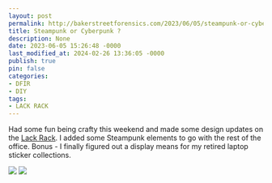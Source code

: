 ```yaml
---
layout: post
permalink: http://bakerstreetforensics.com/2023/06/05/steampunk-or-cyberpunk/
title: Steampunk or Cyberpunk ?
description: None
date: 2023-06-05 15:26:48 -0000
last_modified_at: 2024-02-26 13:36:05 -0000
publish: true
pin: false
categories:
- DFIR
- DIY
tags:
- LACK RACK
---
```

Had some fun being crafty this weekend and made some design updates on the [Lack Rack](https://bakerstreetforensics.com/?s=lack+rack). I added some Steampunk elements to go with the rest of the office. Bonus - I finally figured out a display means for my retired laptop sticker collections.

![](https://bakerstreetforensics.com/wp-content/uploads/2023/06/img_8238.jpeg?w=768) ![](https://bakerstreetforensics.com/wp-content/uploads/2023/06/img_8237.jpeg?w=683)

